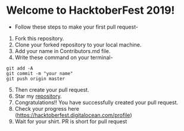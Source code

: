 # Welcome to HacktoberFest 2019!

* Follow these steps to make your first pull request-

1. Fork this repository.
2. Clone your forked repository to your local machine.
3. Add your name in Contributors.md file.
4. Write these command on your terminal-
```
git add -A
git commit -m "your name"
git push origin master
```
5. Then create your pull request.
6. Star my [repository](https://github.com/Dhroov7/HacktoberFest2019).
7. Congratulations!! You have successfully created your pull request.
8. Check your progress here (https://hacktoberfest.digitalocean.com/profile)
9. Wait for your shirt.
PR is short for pull request
